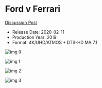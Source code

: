 # Ford v Ferrari

[Discussion Post](https://www.avsforum.com/threads/bass-eq-for-filtered-movies.2995212/post-59177802)

* Release Date: 2020-02-11
* Production Year: 2019
* Format: 4K/UHD/ATMOS + DTS-HD MA 7.1

![img 0](https://i.imgur.com/03AZSgR.jpg)

![img 1](https://i.imgur.com/h123LmJ.png)

![img 2](https://i.imgur.com/EPofeSJ.jpg)

![img 3](https://i.imgur.com/m1e04kr.png)

